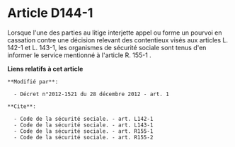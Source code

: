 # Article D144-1

Lorsque l'une des parties au litige interjette appel ou forme un pourvoi en cassation contre une décision relevant des
contentieux visés aux articles L. 142-1 et L. 143-1, les organismes de sécurité sociale sont tenus d'en informer le service
mentionné à l'article R. 155-1 .

**Liens relatifs à cet article**

	**Modifié par**:

	  - Décret n°2012-1521 du 28 décembre 2012 - art. 1

	**Cite**:

	  - Code de la sécurité sociale. - art. L142-1
	  - Code de la sécurité sociale. - art. L143-1
	  - Code de la sécurité sociale. - art. R155-1
	  - Code de la sécurité sociale. - art. R155-2
